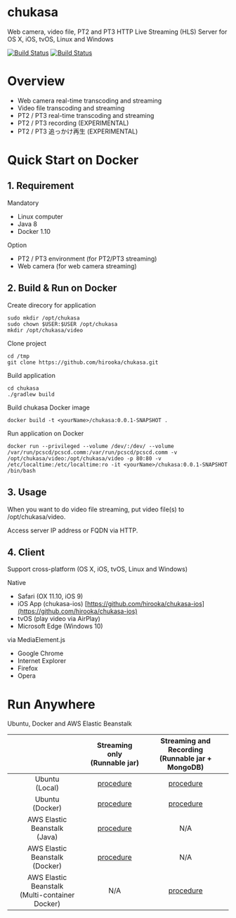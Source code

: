 # chukasa 

Web camera, video file, PT2 and PT3 HTTP Live Streaming (HLS) Server for OS X, iOS, tvOS, Linux and Windows

[![Build Status](https://travis-ci.org/hirooka/chukasa.svg?branch=master)](https://travis-ci.org/hirooka/chukasa) [![Build Status](https://circleci.com/gh/hirooka/chukasa.png?style=shield)](https://circleci.com/gh/hirooka/chukasa)

# Overview

* Web camera real-time transcoding and streaming
* Video file transcoding and streaming
* PT2 / PT3 real-time transcoding and streaming
* PT2 / PT3 recording (EXPERIMENTAL)
* PT2 / PT3 追っかけ再生 (EXPERIMENTAL)

# Quick Start on Docker

## 1. Requirement

Mandatory

* Linux computer
* Java 8
* Docker 1.10

Option

* PT2 / PT3 environment (for PT2/PT3 streaming)
* Web camera (for web camera streaming)

## 2. Build & Run on Docker

Create direcory for application

    sudo mkdir /opt/chukasa
    sudo chown $USER:$USER /opt/chukasa
    mkdir /opt/chukasa/video

Clone project

    cd /tmp
    git clone https://github.com/hirooka/chukasa.git

Build application

    cd chukasa
    ./gradlew build

Build chukasa Docker image

    docker build -t <yourName>/chukasa:0.0.1-SNAPSHOT .


Run application on Docker

    docker run --privileged --volume /dev/:/dev/ --volume /var/run/pcscd/pcscd.comm:/var/run/pcscd/pcscd.comm -v /opt/chukasa/video:/opt/chukasa/video -p 80:80 -v /etc/localtime:/etc/localtime:ro -it <yourName>/chukasa:0.0.1-SNAPSHOT /bin/bash

## 3. Usage

When you want to do video file streaming, put video file(s) to /opt/chukasa/video.  

Access server IP address or FQDN via HTTP.

## 4. Client

Support cross-platform (OS X, iOS, tvOS, Linux and Windows)

Native

* Safari (OX 11.10, iOS 9)
* iOS App (chukasa-ios) [https://github.com/hirooka/chukasa-ios](https://github.com/hirooka/chukasa-ios)
* tvOS (play video via AirPlay)
* Microsoft Edge (Windows 10)

via MediaElement.js

* Google Chrome
* Internet Explorer
* Firefox
* Opera

# Run Anywhere

Ubuntu, Docker and AWS Elastic Beanstalk

|   | Streaming only<br>(Runnable jar) | Streaming and Recording<br>(Runnable jar + MongoDB) |
|:---:|:---:|:---:|
| Ubuntu<br>(Local) | [procedure](procedure/procedure_ubuntu_local_jar.txt) | [procedure](procedure/procedure_ubuntu_local_jar_db.txt) |
| Ubuntu<br>(Docker) | [procedure](procedure/procedure_ubuntu_local_docker_jar.txt) | [procedure](procedure/procedure_ubuntu_local_docker_jar_db.txt) |
| AWS Elastic Beanstalk<br>(Java) | [procedure](procedure/procedure_aws_elastic_beanstalk_jar.txt) | N/A |
| AWS Elastic Beanstalk<br>(Docker) | [procedure](procedure/procedure_aws_elastic_beanstalk_docker_jar.txt) | N/A |
| AWS Elastic Beanstalk<br>(Multi-container Docker) | N/A | [procedure](procedure/procedure_aws_elastic_beanstalk_multi_container_docker_jar_db.txt) |
